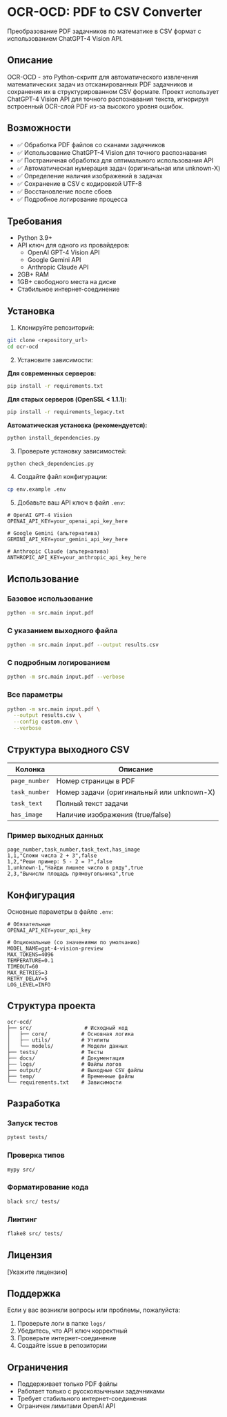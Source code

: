 # OCR-OCD: PDF to CSV Converter

Преобразование PDF задачников по математике в CSV формат с использованием ChatGPT-4 Vision API.

## Описание

OCR-OCD - это Python-скрипт для автоматического извлечения математических задач из отсканированных PDF задачников и сохранения их в структурированном CSV формате. Проект использует ChatGPT-4 Vision API для точного распознавания текста, игнорируя встроенный OCR-слой PDF из-за высокого уровня ошибок.

## Возможности

- ✅ Обработка PDF файлов со сканами задачников
- ✅ Использование ChatGPT-4 Vision для точного распознавания
- ✅ Постраничная обработка для оптимального использования API
- ✅ Автоматическая нумерация задач (оригинальная или unknown-X)
- ✅ Определение наличия изображений в задачах
- ✅ Сохранение в CSV с кодировкой UTF-8
- ✅ Восстановление после сбоев
- ✅ Подробное логирование процесса

## Требования

- Python 3.9+
- API ключ для одного из провайдеров:
  - OpenAI GPT-4 Vision API
  - Google Gemini API
  - Anthropic Claude API
- 2GB+ RAM
- 1GB+ свободного места на диске
- Стабильное интернет-соединение

## Установка

1. Клонируйте репозиторий:
```bash
git clone <repository_url>
cd ocr-ocd
```

2. Установите зависимости:

**Для современных серверов:**
```bash
pip install -r requirements.txt
```

**Для старых серверов (OpenSSL < 1.1.1):**
```bash
pip install -r requirements_legacy.txt
```

**Автоматическая установка (рекомендуется):**
```bash
python install_dependencies.py
```

3. Проверьте установку зависимостей:
```bash
python check_dependencies.py
```

4. Создайте файл конфигурации:
```bash
cp env.example .env
```

5. Добавьте ваш API ключ в файл `.env`:
```
# OpenAI GPT-4 Vision
OPENAI_API_KEY=your_openai_api_key_here

# Google Gemini (альтернатива)
GEMINI_API_KEY=your_gemini_api_key_here

# Anthropic Claude (альтернатива)
ANTHROPIC_API_KEY=your_anthropic_api_key_here
```

## Использование

### Базовое использование

```bash
python -m src.main input.pdf
```

### С указанием выходного файла

```bash
python -m src.main input.pdf --output results.csv
```

### С подробным логированием

```bash
python -m src.main input.pdf --verbose
```

### Все параметры

```bash
python -m src.main input.pdf \
  --output results.csv \
  --config custom.env \
  --verbose
```

## Структура выходного CSV

| Колонка | Описание |
|---------|----------|
| `page_number` | Номер страницы в PDF |
| `task_number` | Номер задачи (оригинальный или unknown-X) |
| `task_text` | Полный текст задачи |
| `has_image` | Наличие изображения (true/false) |

### Пример выходных данных

```csv
page_number,task_number,task_text,has_image
1,1,"Сложи числа 2 + 3",false
1,2,"Реши пример: 5 - 2 = ?",false
1,unknown-1,"Найди лишнее число в ряду",true
2,3,"Вычисли площадь прямоугольника",true
```

## Конфигурация

Основные параметры в файле `.env`:

```env
# Обязательные
OPENAI_API_KEY=your_api_key

# Опциональные (со значениями по умолчанию)
MODEL_NAME=gpt-4-vision-preview
MAX_TOKENS=4096
TEMPERATURE=0.1
TIMEOUT=60
MAX_RETRIES=3
RETRY_DELAY=5
LOG_LEVEL=INFO
```

## Структура проекта

```
ocr-ocd/
├── src/                 # Исходный код
│   ├── core/           # Основная логика
│   ├── utils/          # Утилиты
│   └── models/         # Модели данных
├── tests/              # Тесты
├── docs/               # Документация
├── logs/               # Файлы логов
├── output/             # Выходные CSV файлы
├── temp/               # Временные файлы
└── requirements.txt    # Зависимости
```

## Разработка

### Запуск тестов

```bash
pytest tests/
```

### Проверка типов

```bash
mypy src/
```

### Форматирование кода

```bash
black src/ tests/
```

### Линтинг

```bash
flake8 src/ tests/
```

## Лицензия

[Укажите лицензию]

## Поддержка

Если у вас возникли вопросы или проблемы, пожалуйста:

1. Проверьте логи в папке `logs/`
2. Убедитесь, что API ключ корректный
3. Проверьте интернет-соединение
4. Создайте issue в репозитории

## Ограничения

- Поддерживает только PDF файлы
- Работает только с русскоязычными задачниками
- Требует стабильного интернет-соединения
- Ограничен лимитами OpenAI API 